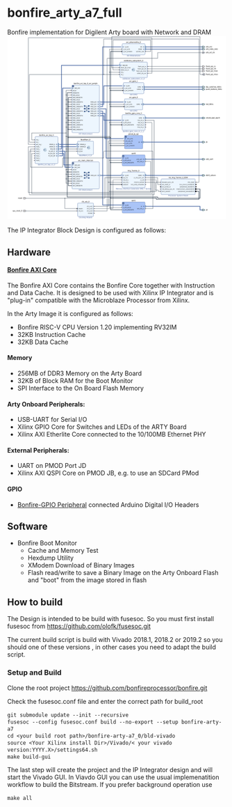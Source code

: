 # bonfire_arty_a7_full
Bonfire implementation for Digilent Arty board with Network and DRAM
![Block Design](images/block_design.png)


The IP Integrator Block Design is configured as follows:

## Hardware

#### [Bonfire AXI Core](https://github.com/bonfireprocessor/bonfire_axi)
The Bonfire AXI Core contains the Bonfire Core together with Instruction and Data Cache. It is designed to be used with Xilinx IP Integrator and is "plug-in" compatible with the Microblaze Processor from Xilinx.

In the Arty Image it is configured as follows:

* Bonfire RISC-V CPU Version 1.20 implementing RV32IM
* 32KB Instruction Cache
* 32KB Data Cache

#### Memory
* 256MB of DDR3 Memory on the Arty Board
* 32KB of Block RAM for the Boot Monitor
* SPI Interface to the On Board Flash Memory

#### Arty Onboard Peripherals:
* USB-UART for Serial I/O
* Xilinx GPIO Core for Switches and LEDs of the ARTY Board
* Xilinx AXI Etherlite Core connected to the 10/100MB Ethernet PHY

#### External Peripherals:
* UART on PMOD Port JD
* Xilinx AXI QSPI Core on PMOD JB, e.g. to use an SDCard PMod

#### GPIO
* [Bonfire-GPIO Peripheral](https://github.com/bonfireprocessor/bonfire-gpio) connected Arduino Digital I/O Headers

## Software
  * Bonfire Boot Monitor
    * Cache and Memory Test
    * Hexdump Utility
    * XModem Download of Binary Images
    * Flash read/write to save a Binary Image on the Arty Onboard Flash and "boot" from the image stored in flash

## How to build
The Design is intended to be build with fusesoc.
So you must first install fusesoc from https://github.com/olofk/fusesoc.git

The current build script is build with Vivado 2018.1, 2018.2 or 2019.2 so you should one of these versions , in other cases you need to adapt the build script.


### Setup and Build
Clone the root project https://github.com/bonfireprocessor/bonfire.git 

Check the fusesoc.conf file and enter the correct path for build_root

````
git submodule update --init --recursive
fusesoc --config fusesoc.conf build --no-export --setup bonfire-arty-a7
cd <your build root path>/bonfire-arty-a7_0/bld-vivado
source <Your Xilinx install Dir>/Vivado/< your vivado version:YYYY.X>/settings64.sh
make build-gui
````
The last step will create the project and the IP Integrator design and will start the Vivado GUI. In Viavdo GUI you can use the usual implemenatition workflow to build the Bitstream. 
If you prefer background operation use 
````
make all
`````
